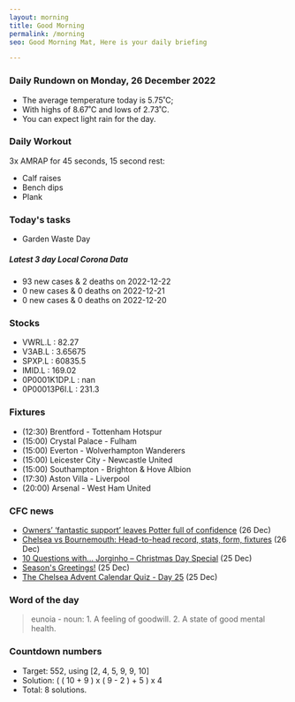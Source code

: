 ```yaml
---
layout: morning
title: Good Morning
permalink: /morning
seo: Good Morning Mat, Here is your daily briefing

---
```


<!-- weather_marker starts -->
### Daily Rundown on Monday, 26 December 2022

- The average temperature today is 5.75˚C;
- With highs of 8.67˚C and lows of 2.73˚C.
- You can expect light rain for the day.

<!-- weather_marker ends -->

### Daily Workout
<!-- workout_marker starts -->
3x AMRAP for 45 seconds, 15 second rest:

- Calf raises
- Bench dips
- Plank

<!-- workout_marker ends -->

### Today's tasks
<!-- task_marker starts -->
- Garden Waste Day

<!-- task_marker ends -->

<!-- c19_marker starts -->
##### Latest 3 day Local Corona Data

- 93 new cases & 2 deaths on 2022-12-22
- 0 new cases & 0 deaths on 2022-12-21
- 0 new cases & 0 deaths on 2022-12-20

<!-- c19_marker ends -->

### Stocks

<!-- stocks_marker starts -->

- VWRL.L : 82.27
- V3AB.L : 3.65675
- SPXP.L : 60835.5
- IMID.L : 169.02
- 0P0001K1DP.L : nan
- 0P00013P6I.L : 231.3

<!-- stocks_marker ends -->

### Fixtures

<!-- sports_marker starts -->

<ul>
<li>(12:30) Brentford - Tottenham Hotspur</li>
<li>(15:00) Crystal Palace - Fulham</li>
<li>(15:00) Everton - Wolverhampton Wanderers</li>
<li>(15:00) Leicester City - Newcastle United</li>
<li>(15:00) Southampton - Brighton & Hove Albion</li>
<li>(17:30) Aston Villa - Liverpool</li>
<li>(20:00) Arsenal - West Ham United</li>
</ul>

<!-- sports_marker ends -->

### CFC news

<!-- cfc_marker starts -->
- [Owners’ ‘fantastic support’ leaves Potter full of confidence](https://chelseafc.com/en/news/article/owners-fantastic-support-leaves-potter-full-of-confidence) (26 Dec)
- [Chelsea vs Bournemouth: Head-to-head record, stats, form, fixtures](https://chelseafc.com/en/news/article/chelsea-vs-bournemouth-stats-form-record-) (26 Dec)
- [10 Questions with… Jorginho – Christmas Day Special](https://chelseafc.com/en/news/article/10-questions-with-jorginho-christmas-day-special) (25 Dec)
- [Season's Greetings!](https://chelseafc.com/en/news/article/seasons-greetings) (25 Dec)
- [The Chelsea Advent Calendar Quiz - Day 25](https://chelseafc.com/en/news/article/the-chelsea-advent-calendar-quiz-day-25) (25 Dec)

<!-- cfc_marker ends -->

### Word of the day
<!-- word_marker starts -->

 > eunoia - noun: 1. A feeling of goodwill. 2. A state of good mental health.

<!-- word_marker ends -->

### Countdown numbers
<!-- game_marker starts -->

- Target: 552, using [2, 4, 5, 9, 9, 10]
- Solution: ( ( 10 + 9 ) x ( 9 - 2 ) + 5 ) x 4
- Total: 8 solutions.

<!-- game_marker ends -->